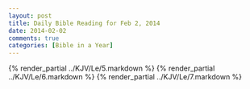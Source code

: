 ```yaml
---
layout: post
title: Daily Bible Reading for Feb 2, 2014
date: 2014-02-02
comments: true
categories: [Bible in a Year]
---
```

{% render_partial ../KJV/Le/5.markdown %}
{% render_partial ../KJV/Le/6.markdown %}
{% render_partial ../KJV/Le/7.markdown %}
